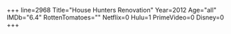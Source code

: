 +++
line=2968
Title="House Hunters Renovation"
Year=2012
Age="all"
IMDb="6.4"
RottenTomatoes=""
Netflix=0
Hulu=1
PrimeVideo=0
Disney=0
+++

